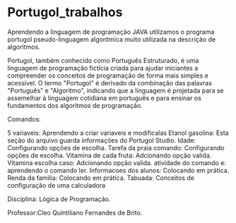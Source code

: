 # Portugol_trabalhos
  Aprendendo a linguagem de programação JAVA utilizamos o programa portugol pseudo-linguagem algorítmica muito utilizada na descrição de algoritmos.

  Portugol, também conhecido como Português Estruturado, é uma linguagem de programação fictícia criada para ajudar iniciantes a compreender os conceitos de programação de forma mais simples e acessível. O termo "Portugol" é derivado da combinação das palavras "Português" e "Algoritmo", indicando que a linguagem é projetada para se assemelhar à linguagem cotidiana em português e para ensinar os fundamentos dos algoritmos de programação.
  
  Comandos:
  
  5 variaveis: Aprendendo a criar variaveis e modificalas
  Etanol gasolina: Esta seção do arquivo guarda informações do Portugol Studio.
  Idade: Configurando opções de escolha.
  Tarefa da praia comando: Configurando opções de escolha.
  Vitamina de cada fruta: Adcionando opção valida.
  Vitamina escolha caso: Adcionando opção valida.
  atividade do comando e: aprendendo o comando ler.
  Informacoes dos alunos: Colocando em prática.
  Renda da familia: Colocando em prática.
  Tabuada: Conceitos de configuração de uma calculadora
  
  

Disciplina: Lógica de Programação.

Professor:Cleo Quintiliano Fernandes de Brito.

